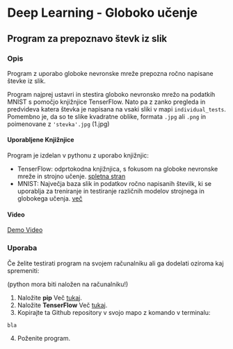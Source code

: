 # Deep Learning - Globoko učenje
## Program za prepoznavo števk iz slik

### Opis
Program z uporabo globoke nevronske mreže prepozna ročno napisane števke iz slik.

Program najprej ustavri in stestira globoko nevronsko mrežo na podatkih MNIST s pomočjo knjižnjice TenserFlow.
Nato pa z zanko pregleda in predvideva katera števka je napisana na vsaki sliki v mapi `individual_tests`. Pomembno je, da so te slike kvadratne oblike, formata `.jpg` ali `.png` in poimenovane z `'stevka'.jpg` (1.jpg) 

#### Uporabljene Knjižnjice
Program je izdelan v pythonu z uporabo knjižnjic:
- TenserFlow: odprtokodna knjižnjica, s fokusom na globoke nevronske mreže in strojno učenje. [spletna stran](teshttps://www.tensorflow.org/t)
- MNIST: Največja baza slik in podatkov ročno napisanih številk, ki se uporablja za treniranje in testiranje različnih modelov strojnega in globokega učenja. [več](https://en.wikipedia.org/wiki/MNIST_database)

#### Video
[Demo Video](demo.mp4)

### Uporaba
Če želite testirati program na svojem računalniku ali ga dodelati oziroma kaj spremeniti:

(python mora biti naložen na računalniku!)

1. Naložite **pip**
Več [tukaj](https://pip.pypa.io/en/stable/installation/).
2. Naložite **TenserFlow**
Več [tukaj](https://www.tensorflow.org/install).
3. Kopirajte ta Github repository v svojo mapo z komando v terminalu:
```
bla
```
4. Poženite program.
